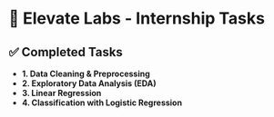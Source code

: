 # 🧪 Elevate Labs - Internship Tasks

## ✅ Completed Tasks

- **1. Data Cleaning & Preprocessing**
- **2. Exploratory Data Analysis (EDA)**
- **3. Linear Regression**
- **4. Classification with Logistic Regression**
